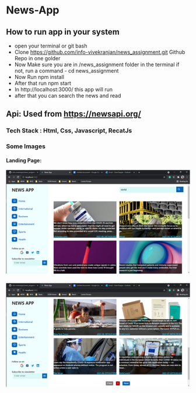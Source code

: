 # News-App

## How to run app in your system
- open your terminal or git bash
- Clone https://github.com/info-vivekranjan/news_assignment.git Github Repo in one golder
- Now Make sure you are in /news_assignment folder in the terminal if not, run a command - cd news_assignment
- Now Run npm install
- After that run npm start
- In http://localhost:3000/ this app will run
- after that you can search the news and read 

## Api: Used from https://newsapi.org/

### Tech Stack : Html, Css, Javascript, RecatJs

### Some Images
#### Landing Page:
![Landing Page](./screenshots/Screenshot_267.png)

###

![Landing Page](./screenshots/Screenshot_268.png)
